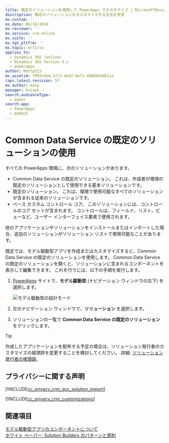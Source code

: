 ```yaml
---
title: 既定のソリューションを使用して PowerApps でカスタマイズ | MicrosoftDocs
description: 既定のソリューションをカスタマイズする方法を学習
ms.custom: ''
ms.date: 06/18/2018
ms.reviewer: ''
ms.service: crm-online
ms.suite: ''
ms.tgt_pltfrm: ''
ms.topic: article
applies_to:
  - Dynamics 365 (online)
  - Dynamics 365 Version 9.x
  - powerapps
author: Mattp123
ms.assetid: f993c4ed-1fc3-4e47-bef1-d38695ddb11a
caps.latest.revision: 57
ms.author: matp
manager: kvivek
search.audienceType:
  - maker
search.app:
  - PowerApps
  - D365CE
---
```


# <a name="use-the-common-data-services-default-solution"></a>Common Data Service の既定のソリューションの使用  

すべての PowerApps 環境に、次のソリューションがあります。
-   Common Data Service の既定のソリューション。 これは、作成者が環境の既定のソリューションとして使用できる基本ソリューションです。
-   既定のソリューション。 これは、環境で使用可能なすべてのソリューションが含まれる従来のソリューションです。 
-   ベース カスタム コントロール コア。 このソリューションには、コントロールのコア セットが含まれます。 コントロールは、フィールド、リスト、ビューなど、ユーザー インターフェイス要素で使用されます。 

他のアプリケーションやソリューションをインストールまたはインポートした場合、追加のソリューションがソリューション リストで使用可能なことがあります。  

既定では、モデル駆動型アプリを作成またはカスタマイズすると、Common Data Service の既定のソリューションを使用します。 Common Data Service の既定のソリューションを開くと、ソリューションに含まれるコンポーネントを表示して編集できます。 これを行うには、以下の手順を実行します。
 
1.  [PowerApps](https://web.powerapps.com/?utm_source=padocs&utm_medium=linkinadoc&utm_campaign=referralsfromdoc) サイトで、**モデル駆動型** (ナビゲーション ウィンドウの左下) を選択します。  

    ![モデル駆動型の設計モード](../model-driven-apps/media/model-driven-switch.png)

2. 左のナビゲーション ウィンドウで、**ソリューション** を選択します。
3. ソリューションの一覧で **Common Data Service の既定のソリューション** をクリックします。
  
> [!TIP]
>  作成したアプリケーションを配布する予定の場合は、ソリューション発行者のカスタマイズの接頭辞を変更することを検討してください。 詳細: [ソリューション発行者の接頭辞](change-solution-publisher-prefix.md)。  
  
<a name="BKMK_PrivacyNotice"></a>   

## <a name="privacy-notices"></a>プライバシーに関する声明  
 [!INCLUDE[cc_privacy_crm_gcc_solution_import](../../includes/cc-privacy-crm-gcc-solution-import.md)]  
  
 [!INCLUDE[cc_privacy_crm_customizations](../../includes/cc-privacy-crm-customizations.md)]  
  
## <a name="see-also"></a>関連項目  
[モデル駆動型アプリのコンポーネントについて](../model-driven-apps/model-driven-app-components.md)
 <br/>
 [ホワイト ペーパー: Solution Builders のパターンと原則](http://go.microsoft.com/fwlink/p/?LinkID=533946)
